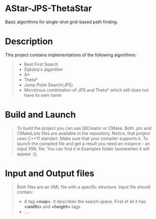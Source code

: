 # AStar-JPS-ThetaStar
Basic algorithms for single-shot grid-based path finding.

Description
==========
This project contains implementations of the following algorithms:
>- Best First Search
>- Dijkstra's algorithm
>- A*
>- Theta*
>- Jump Point Search(JPS)
>- Monstrous combination of JPS and Theta* which still does not have its own name

Build and Launch
================
>To build the project you can use QtCreator or CMake. Both .pro and CMakeLists files are available in the repository. 
>Notice, that project uses C++11 standart. Make sure that your compiler supports it.
>To launch the compiled file and get a result you need an instance - an input XML file. You can find it in Examples folder (somewhen it will appear :)). 

Input and Output files
======================
>Both files are an XML file with a specific structure. 
>Input file should contain:
>- A tag <b>\<map></b>. It describes the search space. First of all it has <b>\<width></b> and <b>\<height></b> tags. 
>- ....

